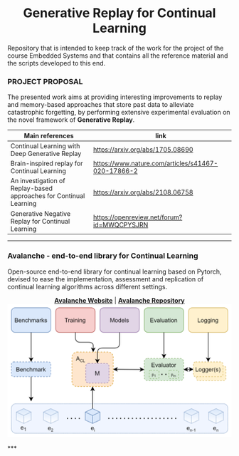 <div align="center">
    
# Generative Replay for Continual Learning
</div>
Repository that is intended to keep track of the work for the project of the course Embedded Systems and that contains all the reference material and the scripts developed to this end.

### PROJECT PROPOSAL
The presented work aims at providing interesting improvements to replay and memory-based approaches that store past data to alleviate catastrophic forgetting, by performing extensive experimental evaluation on the novel framework of **Generative Replay**.

Main references                                             | link         
------------------------------------------------------------|---------------------------------
Continual Learning with Deep Generative Replay              | https://arxiv.org/abs/1705.08690
Brain-inspired replay for Continual Learning                | https://www.nature.com/articles/s41467-020-17866-2
An investigation of Replay-based approaches for Continual Learning | https://arxiv.org/abs/2108.06758
Generative Negative Replay for Continual Learning           | https://openreview.net/forum?id=MWQCPYSJRN

***

### Avalanche - end-to-end library for Continual Learning
Open-source end-to-end library for continual learning based on Pytorch, devised to ease the implementation, assessment and replication of continual learning algorithms across different settings.

<div align="center">
  
**[Avalanche Website](https://avalanche.continualai.org)** | **[Avalanche Repository](https://github.com/ContinualAI/avalanche)**
<img src="avalanche_library.png" alt="drawing" style="width:700px;"/>
</div>
***

